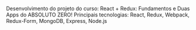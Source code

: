 Desenvolvimento do projeto do curso: React + Redux: Fundamentos e Duas Apps do ABSOLUTO ZERO!
Principais tecnologias: React, Redux, Webpack, Redux-Form, MongoDB, Express, Node.js
